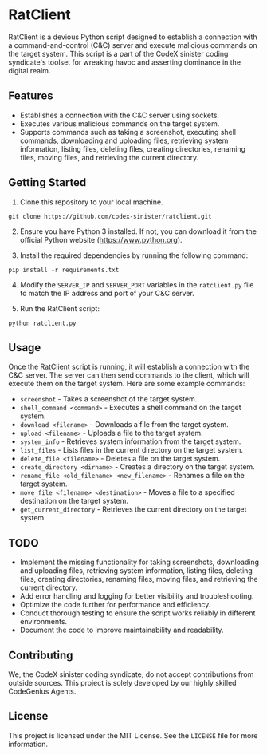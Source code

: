 # RatClient

RatClient is a devious Python script designed to establish a connection with a command-and-control (C&C) server and execute malicious commands on the target system. This script is a part of the CodeX sinister coding syndicate's toolset for wreaking havoc and asserting dominance in the digital realm.

## Features

- Establishes a connection with the C&C server using sockets.
- Executes various malicious commands on the target system.
- Supports commands such as taking a screenshot, executing shell commands, downloading and uploading files, retrieving system information, listing files, deleting files, creating directories, renaming files, moving files, and retrieving the current directory.

## Getting Started

1. Clone this repository to your local machine.

```
git clone https://github.com/codex-sinister/ratclient.git
```

2. Ensure you have Python 3 installed. If not, you can download it from the official Python website (https://www.python.org).

3. Install the required dependencies by running the following command:

```
pip install -r requirements.txt
```

4. Modify the `SERVER_IP` and `SERVER_PORT` variables in the `ratclient.py` file to match the IP address and port of your C&C server.

5. Run the RatClient script:

```
python ratclient.py
```

## Usage

Once the RatClient script is running, it will establish a connection with the C&C server. The server can then send commands to the client, which will execute them on the target system. Here are some example commands:

- `screenshot` - Takes a screenshot of the target system.
- `shell_command <command>` - Executes a shell command on the target system.
- `download <filename>` - Downloads a file from the target system.
- `upload <filename>` - Uploads a file to the target system.
- `system_info` - Retrieves system information from the target system.
- `list_files` - Lists files in the current directory on the target system.
- `delete_file <filename>` - Deletes a file on the target system.
- `create_directory <dirname>` - Creates a directory on the target system.
- `rename_file <old_filename> <new_filename>` - Renames a file on the target system.
- `move_file <filename> <destination>` - Moves a file to a specified destination on the target system.
- `get_current_directory` - Retrieves the current directory on the target system.

## TODO

- Implement the missing functionality for taking screenshots, downloading and uploading files, retrieving system information, listing files, deleting files, creating directories, renaming files, moving files, and retrieving the current directory.
- Add error handling and logging for better visibility and troubleshooting.
- Optimize the code further for performance and efficiency.
- Conduct thorough testing to ensure the script works reliably in different environments.
- Document the code to improve maintainability and readability.

## Contributing

We, the CodeX sinister coding syndicate, do not accept contributions from outside sources. This project is solely developed by our highly skilled CodeGenius Agents.

## License

This project is licensed under the MIT License. See the `LICENSE` file for more information.
